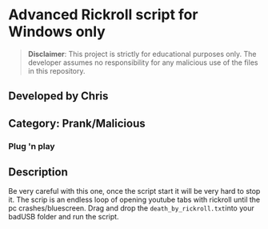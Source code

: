 # Advanced Rickroll script for Windows only
> **Disclaimer**: This project is strictly for educational purposes only. The developer assumes no responsibility for any malicious use of the files in this repository.

## Developed by Chris

## Category: Prank/Malicious
### **Plug 'n play**
## Description
Be very careful with this one, once the script start it will be very hard to stop it. 
The scrip is an endless loop of opening youtube tabs with rickroll until the pc crashes/bluescreen.
Drag and drop the `death_by_rickroll.txt`into your badUSB folder and run the script.
